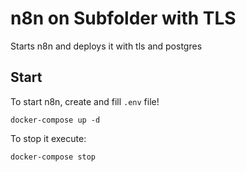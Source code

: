 # n8n on Subfolder with TLS

Starts n8n and deploys it with tls and postgres

## Start

To start n8n, create and fill `.env` file!

```
docker-compose up -d
```

To stop it execute:

```
docker-compose stop
```
